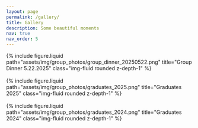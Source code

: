 ```yaml
---
layout: page
permalink: /gallery/
title: Gallery
description: Some beautiful moments
nav: true
nav_order: 5
---
```


<div class="row">
    <div class="col-sm mt-3 mt-md-0">
        {% include figure.liquid path="assets/img/group_photos/group_dinner_20250522.png" title="Group Dinner 5.22.2025" class="img-fluid rounded z-depth-1" %}
    </div>
</div>
<br>

<div class="row">
    <div class="col-sm mt-3 mt-md-0">
        {% include figure.liquid path="assets/img/group_photos/graduates_2025.png" title="Graduates 2025" class="img-fluid rounded z-depth-1" %}
    </div>
</div>
<br>

<div class="row">
    <div class="col-sm mt-3 mt-md-0">
        {% include figure.liquid path="assets/img/group_photos/graduates_2024.png" title="Graduates 2024" class="img-fluid rounded z-depth-1" %}
    </div>
</div>
<br>
